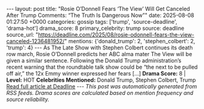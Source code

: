 --- layout: post title: "Rosie O’Donnell Fears ‘The View’ Will Get Canceled After Trump Comments: “The Truth Is Dangerous Now”" date: 2025-08-08 01:27:50 +0000 categories: gossip tags: ['trump', 'source-deadline', 'drama-hot'] drama_score: 8 primary_celebrity: trump source: deadline source_url: "https://deadline.com/2025/08/rosie-odonnell-fears-the-view-canceled-1236481952/" mentions: {'donald_trump': 2, 'stephen_colbert': 2, 'trump': 4} --- As The Late Show with Stephen Colbert continues its death row march, Rosie O’Donnell predicts her ABC alma mater The View will be given a similar sentence. Following the Donald Trump administration’s recent warning that the roundtable talk show could be “the next to be pulled off air,” the 12x Emmy winner expressed her fears […] **Drama Score:** 8 | **Level:** HOT **Celebrities Mentioned:** Donald Trump, Stephen Colbert, Trump [Read full article at Deadline](https://deadline.com/2025/08/rosie-odonnell-fears-the-view-canceled-1236481952/) --- *This post was automatically generated from RSS feeds. Drama scores are calculated based on mention frequency and source reliability.*